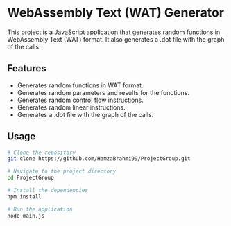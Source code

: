 # WebAssembly Text (WAT) Generator

This project is a JavaScript application that generates random functions in WebAssembly Text (WAT) format. It also generates a .dot file with the graph of the calls.

## Features

- Generates random functions in WAT format.
- Generates random parameters and results for the functions.
- Generates random control flow instructions.
- Generates random linear instructions.
- Generates a .dot file with the graph of the calls.

## Usage

```bash
# Clone the repository
git clone https://github.com/HamzaBrahmi99/ProjectGroup.git

# Navigate to the project directory
cd ProjectGroup

# Install the dependencies
npm install

# Run the application
node main.js